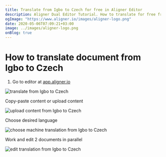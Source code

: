 ```yaml
---
title: Translate from Igbo to Czech for free in Aligner Editor
description: Aligner Dual Editor Tutorial. How to translate for free from Igbo to Czech. Aligner is multilingual document management platform. 
ogImage: "https://www.aligner.io/images/aligner-logo.png"
date: 2020-05-06T07:09:21+03:00
image: ../images/aligner-logo.png
onBlog: true
---
```


# How to translate document from Igbo to Czech

1. Go to editor at [app.aligner.io](https://app.aligner.io "Aligner App web page")

![translate from Igbo to Czech](../aligner-blank-editor.png "translate from Igbo to Czech")

Copy-paste content or upload content

![upload content from Igbo to Czech](../aligner-uploaded-document.png "upload content from Igbo to Czech")

Choose desired language

![choose machine translation from Igbo to Czech](../aligner-language-dropdown.png "choose machine translation from Igbo to Czech")

Work and edit 2 documents in parallel

![edit translation from Igbo to Czech](../aligner-double-sitded-editor.png "edit translation from Igbo to Czech")

